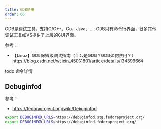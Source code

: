 ```yaml
---
title: GDB使用
order: 66
---
```


GDB是调试工具，支持C/C++、Go、Java、....
GDB只有命令行界面，很多其他调试工具如VS提供了上层的GUI界面。

<!-- more -->

参考：

+ 【Linux】GDB保姆级调试指南（什么是GDB？GDB如何使用？） <https://blog.csdn.net/weixin_45031801/article/details/134399664>

todo 命令详情

## Debuginfod

参考：

+ <https://fedoraproject.org/wiki/Debuginfod>

```bash
export DEBUGINFOD_URLS=https://debuginfod.stg.fedoraproject.org/
export DEBUGINFOD_URLS=https://debuginfod.fedoraproject.org/
```
